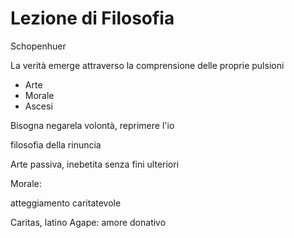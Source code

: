 # Lezione di Filosofia

Schopenhuer

La verità emerge attraverso la comprensione delle proprie pulsioni

* Arte
* Morale
* Ascesi

Bisogna negarela volontà, reprimere l'io

filosofia della rinuncia


Arte passiva, inebetita senza fini ulteriori



Morale:

atteggiamento caritatevole

Caritas, latino
Agape: amore donativo


<!--stackedit_data:
eyJoaXN0b3J5IjpbMTI4MTM0NzgxNyw2MjE4MjY4MDNdfQ==
-->